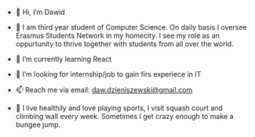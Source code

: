 - 👋 Hi, I’m Dawid
 
- 👀 I am third year student of Computer Science. On daily basis I oversee Erasmus Students Network in my homecity. 
 I see my role as an oppurtunity to thrive together with students from all over the world.
 
- 🌱 I’m currently learning React
 
- 💞️ I’m looking for internship/job to gain firs experiece in IT 
 
- 📫 Reach me via email: daw.dzieniszewski@gmail.com

- 💪 I live healthily and love playing sports, I visit squash court and climbing wall every week. 
 Sometimes I get crazy enough to make a bungee jump.  


<!---
RayIIe/RayIIe is a ✨ special ✨ repository because its `README.md` (this file) appears on your GitHub profile.
You can click the Preview link to take a look at your changes.
--->
